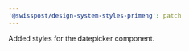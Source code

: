 ```yaml
---
'@swisspost/design-system-styles-primeng': patch
---
```


Added styles for the datepicker component.

